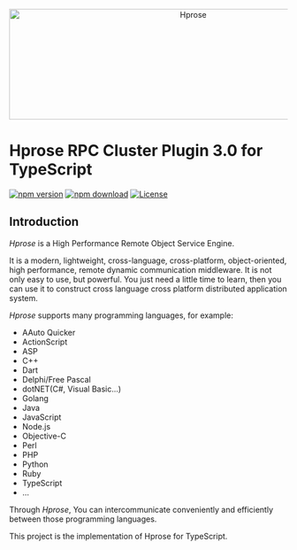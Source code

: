 <p align="center"><img src="https://hprose.com/banner.@2x.png" alt="Hprose" title="Hprose" width="650" height="200" /></p>

# Hprose RPC Cluster Plugin 3.0 for TypeScript

[![npm version](https://img.shields.io/npm/v/@hprose/rpc-plugin-cluster.svg)](https://www.npmjs.com/package/@hprose/rpc-plugin-cluster)
[![npm download](https://img.shields.io/npm/dm/@hprose/rpc-plugin-cluster.svg)](https://www.npmjs.com/package/@hprose/rpc-plugin-cluster)
[![License](https://img.shields.io/npm/l/@hprose/rpc-plugin-cluster.svg)](http://opensource.org/licenses/MIT)

## Introduction

*Hprose* is a High Performance Remote Object Service Engine.

It is a modern, lightweight, cross-language, cross-platform, object-oriented, high performance, remote dynamic communication middleware. It is not only easy to use, but powerful. You just need a little time to learn, then you can use it to construct cross language cross platform distributed application system.

*Hprose* supports many programming languages, for example:

* AAuto Quicker
* ActionScript
* ASP
* C++
* Dart
* Delphi/Free Pascal
* dotNET(C#, Visual Basic...)
* Golang
* Java
* JavaScript
* Node.js
* Objective-C
* Perl
* PHP
* Python
* Ruby
* TypeScript
* ...

Through *Hprose*, You can intercommunicate conveniently and efficiently between those programming languages.

This project is the implementation of Hprose for TypeScript.
